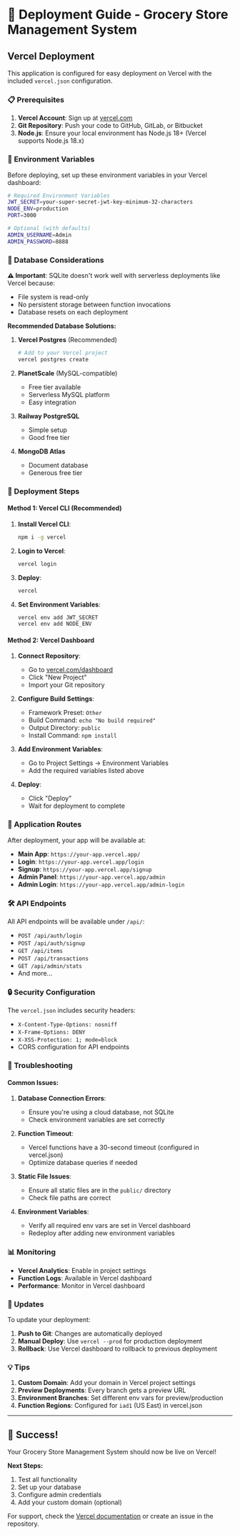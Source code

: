 # 🚀 Deployment Guide - Grocery Store Management System

## Vercel Deployment

This application is configured for easy deployment on Vercel with the included `vercel.json` configuration.

### 📋 Prerequisites

1. **Vercel Account**: Sign up at [vercel.com](https://vercel.com)
2. **Git Repository**: Push your code to GitHub, GitLab, or Bitbucket
3. **Node.js**: Ensure your local environment has Node.js 18+ (Vercel supports Node.js 18.x)

### 🔧 Environment Variables

Before deploying, set up these environment variables in your Vercel dashboard:

```bash
# Required Environment Variables
JWT_SECRET=your-super-secret-jwt-key-minimum-32-characters
NODE_ENV=production
PORT=3000

# Optional (with defaults)
ADMIN_USERNAME=Admin
ADMIN_PASSWORD=8888
```

### 📁 Database Considerations

**⚠️ Important**: SQLite doesn't work well with serverless deployments like Vercel because:
- File system is read-only
- No persistent storage between function invocations
- Database resets on each deployment

**Recommended Database Solutions:**

1. **Vercel Postgres** (Recommended)
   ```bash
   # Add to your Vercel project
   vercel postgres create
   ```

2. **PlanetScale** (MySQL-compatible)
   - Free tier available
   - Serverless MySQL platform
   - Easy integration

3. **Railway PostgreSQL**
   - Simple setup
   - Good free tier

4. **MongoDB Atlas**
   - Document database
   - Generous free tier

### 🚀 Deployment Steps

#### Method 1: Vercel CLI (Recommended)

1. **Install Vercel CLI**:
   ```bash
   npm i -g vercel
   ```

2. **Login to Vercel**:
   ```bash
   vercel login
   ```

3. **Deploy**:
   ```bash
   vercel
   ```

4. **Set Environment Variables**:
   ```bash
   vercel env add JWT_SECRET
   vercel env add NODE_ENV
   ```

#### Method 2: Vercel Dashboard

1. **Connect Repository**:
   - Go to [vercel.com/dashboard](https://vercel.com/dashboard)
   - Click "New Project"
   - Import your Git repository

2. **Configure Build Settings**:
   - Framework Preset: `Other`
   - Build Command: `echo "No build required"`
   - Output Directory: `public`
   - Install Command: `npm install`

3. **Add Environment Variables**:
   - Go to Project Settings → Environment Variables
   - Add the required variables listed above

4. **Deploy**:
   - Click "Deploy"
   - Wait for deployment to complete

### 🔗 Application Routes

After deployment, your app will be available at:

- **Main App**: `https://your-app.vercel.app/`
- **Login**: `https://your-app.vercel.app/login`
- **Signup**: `https://your-app.vercel.app/signup`
- **Admin Panel**: `https://your-app.vercel.app/admin`
- **Admin Login**: `https://your-app.vercel.app/admin-login`

### 🛠️ API Endpoints

All API endpoints will be available under `/api/`:

- `POST /api/auth/login`
- `POST /api/auth/signup`
- `GET /api/items`
- `POST /api/transactions`
- `GET /api/admin/stats`
- And more...

### 🔒 Security Configuration

The `vercel.json` includes security headers:

- `X-Content-Type-Options: nosniff`
- `X-Frame-Options: DENY`
- `X-XSS-Protection: 1; mode=block`
- CORS configuration for API endpoints

### 🐛 Troubleshooting

#### Common Issues:

1. **Database Connection Errors**:
   - Ensure you're using a cloud database, not SQLite
   - Check environment variables are set correctly

2. **Function Timeout**:
   - Vercel functions have a 30-second timeout (configured in vercel.json)
   - Optimize database queries if needed

3. **Static File Issues**:
   - Ensure all static files are in the `public/` directory
   - Check file paths are correct

4. **Environment Variables**:
   - Verify all required env vars are set in Vercel dashboard
   - Redeploy after adding new environment variables

### 📊 Monitoring

- **Vercel Analytics**: Enable in project settings
- **Function Logs**: Available in Vercel dashboard
- **Performance**: Monitor in Vercel dashboard

### 🔄 Updates

To update your deployment:

1. **Push to Git**: Changes are automatically deployed
2. **Manual Deploy**: Use `vercel --prod` for production deployment
3. **Rollback**: Use Vercel dashboard to rollback to previous deployment

### 💡 Tips

1. **Custom Domain**: Add your domain in Vercel project settings
2. **Preview Deployments**: Every branch gets a preview URL
3. **Environment Branches**: Set different env vars for preview/production
4. **Function Regions**: Configured for `iad1` (US East) in vercel.json

---

## 🎉 Success!

Your Grocery Store Management System should now be live on Vercel! 

**Next Steps:**
1. Test all functionality
2. Set up your database
3. Configure admin credentials
4. Add your custom domain (optional)

For support, check the [Vercel documentation](https://vercel.com/docs) or create an issue in the repository.